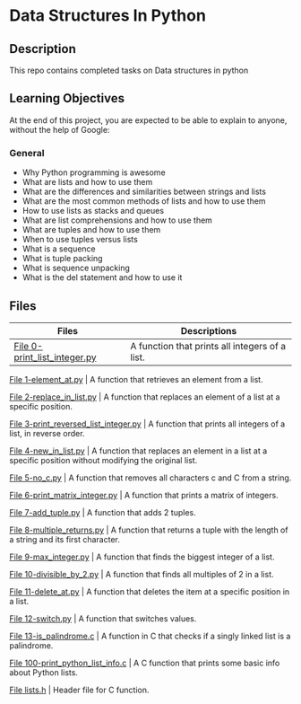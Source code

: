 # Data Structures In Python

## Description
This repo contains completed tasks on Data structures in python

## Learning Objectives
At the end of this project, you are expected to be able to explain to anyone, without the help of Google:

### General
* Why Python programming is awesome
* What are lists and how to use them
* What are the differences and similarities between strings and lists
* What are the most common methods of lists and how to use them
* How to use lists as stacks and queues
* What are list comprehensions and how to use them
* What are tuples and how to use them
* When to use tuples versus lists
* What is a sequence
* What is tuple packing
* What is sequence unpacking
* What is the del statement and how to use it

## Files
Files| Descriptions
-----|-------------
[File 0-print_list_integer.py](./0-print_list_integer.py) | A function that prints all integers of a list.

[File 1-element_at.py](./1-element_at.py) | A function that retrieves an element from a list.

[File 2-replace_in_list.py](./2-replace_in_list.py) | A function that replaces an element of a list at a specific position.

[File 3-print_reversed_list_integer.py](./3-print_reversed_list_integer.py) | A function that prints all integers of a list, in reverse order.

[File 4-new_in_list.py](./4-new_in_list.py) | A function that replaces an element in a list at a specific position without modifying the original list.

[File 5-no_c.py](./5-no_c.py) | A function that removes all characters c and C from a string.

[File 6-print_matrix_integer.py](./6-print_matrix_integer.py) | A function that prints a matrix of integers.

[File 7-add_tuple.py](./7-add_tuple.py) | A function that adds 2 tuples.

[File 8-multiple_returns.py](./8-multiple_returns.py) | A function that returns a tuple with the length of a string and its first character.

[File 9-max_integer.py](./9-max_integer.py) | A function that finds the biggest integer of a list.

[File 10-divisible_by_2.py](./10-divisible_by_2.py) | A function that finds all multiples of 2 in a list.

[File 11-delete_at.py](./11-delete_at.py) | A function that deletes the item at a specific position in a list.

[File 12-switch.py](./12-switch.py) | A function that switches values.

[File 13-is_palindrome.c](./13-is_palindrome.c) | A  function in C that checks if a singly linked list is a palindrome.

[File 100-print_python_list_info.c](./100-print_python_list_info.c)  | A C function that prints some basic info about Python lists.

[File lists.h](./lists.h) | Header file for C function.

